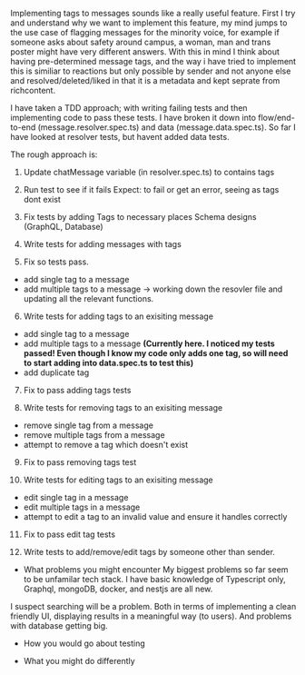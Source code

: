 Implementing tags to messages sounds like a really useful feature. First I try and understand why we want to implement this feature, my mind jumps to the use case of flagging messages for the minority voice, for example if someone asks about safety around campus, a woman, man and trans poster might have very different answers. With this in mind I think about having pre-determined message tags, and the way i have tried to implement this is similiar to reactions but only possible by sender and not anyone else and resolved/deleted/liked in that it is a metadata and kept seprate from richcontent.

I have taken a TDD approach; with writing failing tests and then implementing code to pass these tests. I have broken it down into flow/end-to-end (message.resolver.spec.ts) and data (message.data.spec.ts). So far I have looked at resolver tests, but havent added data tests.

The rough approach is:

1. Update chatMessage variable (in resolver.spec.ts) to contains tags

2. Run test to see if it fails
   Expect: to fail or get an error, seeing as tags dont exist

3. Fix tests by adding Tags to necessary places
   Schema designs (GraphQL, Database)

4. Write tests for adding messages with tags

5. Fix so tests pass.

- add single tag to a message
- add multiple tags to a message
  -> working down the resovler file and updating all the relevant functions.

6. Write tests for adding tags to an exisiting message

- add single tag to a message
- add multiple tags to a message **(Currently here. I noticed my tests passed! Even though I know my code only adds one tag, so will need to start adding into data.spec.ts to test this)**
- add duplicate tag

7. Fix to pass adding tags tests

8. Write tests for removing tags to an exisiting message

- remove single tag from a message
- remove multiple tags from a message
- attempt to remove a tag which doesn't exist

9. Fix to pass removing tags test

10. Write tests for editing tags to an exisiting message

- edit single tag in a message
- edit multiple tags in a message
- attempt to edit a tag to an invalid value and ensure it handles correctly

11. Fix to pass edit tag tests

12. Write tests to add/remove/edit tags by someone other than sender.

- What problems you might encounter
  My biggest problems so far seem to be unfamilar tech stack. I have basic knowledge of Typescript only, Graphql, mongoDB, docker, and nestjs are all new.

I suspect searching will be a problem. Both in terms of implementing a clean friendly UI, displaying results in a meaningful way (to users). And problems with database getting big.

- How you would go about testing

- What you might do differently
